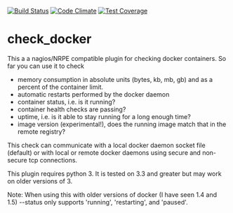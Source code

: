 [![Build Status](https://travis-ci.org/timdaman/check_docker.svg?branch=master)](https://travis-ci.org/timdaman/check_docker)
[![Code Climate](https://codeclimate.com/github/timdaman/check_docker/badges/gpa.svg)](https://codeclimate.com/github/timdaman/check_docker)
[![Test Coverage](https://codeclimate.com/github/timdaman/check_docker/badges/coverage.svg)](https://codeclimate.com/github/timdaman/check_docker/coverage)
# check_docker
This a a nagios/NRPE compatible plugin for checking docker containers. So far you can use it to check

* memory consumption in absolute units (bytes, kb, mb, gb) and as a percent of the container limit.
* automatic restarts performed by the docker daemon
* container status, i.e. is it running?
* container health checks are passing?
* uptime, i.e. is it able to stay running for a long enough time?
* image version (experimental!), does the running image match that in the remote registry?

This check can communicate with a local docker daemon socket file (default) or with local or remote docker daemons using secure and non-secure tcp connections.

This plugin requires python 3. It is tested on 3.3 and greater but may work on older versions of 3. 

Note: When using this with older versions of docker (I have seen 1.4 and 1.5) --status only supports 'running', 'restarting', and 'paused'.